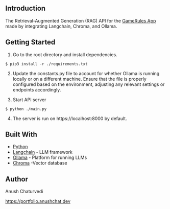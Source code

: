 ## Introduction

The Retrieval-Augmented Generation (RAG) API for the [GameRules App](https://github.com/achaturv-hub/game-rules) made by integrating Langchain, Chroma, and Ollama.

## Getting Started

1. Go to the root directory and install dependencies.

`$ pip3 install -r ./requirements.txt`

2. Update the constants.py file to account for whether Ollama is running locally or on a different machine. 
Ensure that the file is properly configured based on the environment, adjusting any relevant settings or endpoints accordingly.

3. Start API server

`$ python ./main.py`

4. The server is run on https://localhost:8000 by default.

## Built With 

- [Python](https://www.python.org/) 
- [Langchain](https://nextjs.org/) - LLM framework
- [Ollama](https://ollama.com/) - Platform for running LLMs
- [Chroma](https://www.trychroma.com/) -Vector database

## Author

Anush Chaturvedi 

https://portfolio.anushchat.dev